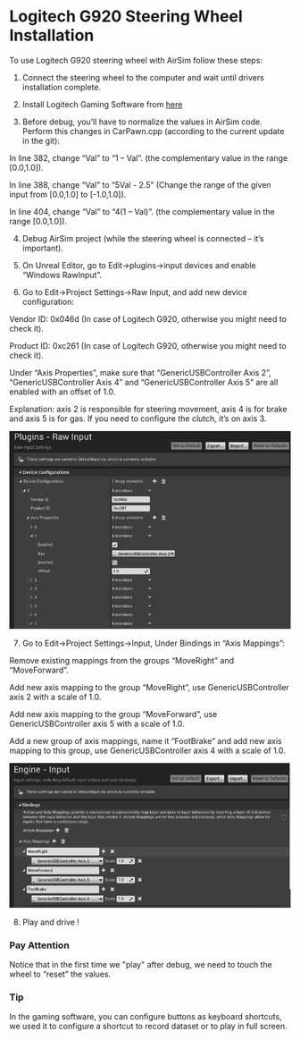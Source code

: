 # Logitech G920 Steering Wheel Installation

To use Logitech G920 steering wheel with AirSim follow these steps:

1. Connect the steering wheel to the computer and wait until drivers installation complete.


2. Install Logitech Gaming Software from [here](http://support.logitech.com/en_us/software/lgs)


3. Before debug, you’ll have to normalize the values in AirSim code. Perform this changes in CarPawn.cpp (according to the current update in the git):

In line 382, change “Val” to “1 – Val”. (the complementary value in the range [0.0,1.0]).

In line 388, change “Val” to “5Val - 2.5” (Change the range of the given input from [0.0,1.0] to [-1.0,1.0]).

In line 404, change “Val” to “4(1 – Val)”. (the complementary value in the range [0.0,1.0]).

 
4. Debug AirSim project (while the steering wheel is connected – it’s important).


5. On Unreal Editor, go to Edit->plugins->input devices and enable “Windows RawInput”.


6. Go to Edit->Project Settings->Raw Input, and add new device configuration:

Vendor ID: 0x046d (In case of Logitech G920, otherwise you might need to check it).

Product ID: 0xc261 (In case of Logitech G920, otherwise you might need to check it).

Under “Axis Properties”, make sure that “GenericUSBController Axis 2”, “GenericUSBController Axis 4” and “GenericUSBController Axis 5” are all enabled with an offset of 1.0.

Explanation: axis 2 is responsible for steering movement, axis 4 is for brake and axis 5 is for gas. If you need to configure the clutch, it’s on axis 3.
  
  ![steering_wheel](images/steering_wheel_instructions_1.PNG)

7. Go to Edit->Project Settings->Input, Under Bindings in “Axis Mappings”:

Remove existing mappings from the groups “MoveRight” and “MoveForward”.

Add new axis mapping to the group “MoveRight”, use GenericUSBController axis 2 with a scale of 1.0.

Add new axis mapping to the group “MoveForward”, use GenericUSBController axis 5 with a scale of 1.0.

Add a new group of axis mappings, name it “FootBrake” and add new axis mapping to this group, use GenericUSBController axis 4 with a scale of 1.0.
  
  ![steering_wheel](images/steering_wheel_instructions_2.PNG)
  
8. Play and drive !


### Pay Attention

Notice that in the first time we "play" after debug, we need to touch the wheel to “reset” the values. 


### Tip

In the gaming software, you can configure buttons as keyboard shortcuts, we used it to configure a shortcut to record dataset or to play in full screen.
